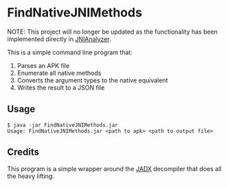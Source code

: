 # FindNativeJNIMethods

NOTE: This project will no longer be updated as the functionality has been
implemented directly in [JNIAnalyzer][jnianalyzer].

This is a simple command line program that:

1. Parses an APK file
2. Enumerate all native methods
3. Converts the argument types to the native equivalent
4. Writes the result to a JSON file


## Usage

```
$ java -jar FindNativeJNIMethods.jar
Usage: FindNativeJNIMethods.jar <path to apk> <path to output file>
```

## Credits

This program is a simple wrapper around the [JADX][jadx] decompiler that does
all the heavy lifting.

[jadx]: https://github.com/skylot/jadx`
[jnianalyzer]: https://github.com/Ayrx/JNIAnalyzer
